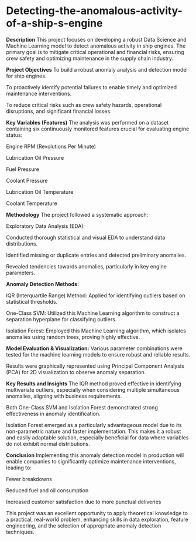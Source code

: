 # Detecting-the-anomalous-activity-of-a-ship-s-engine

**Description**
This project focuses on developing a robust Data Science and Machine Learning model to detect anomalous activity in ship engines. The primary goal is to mitigate critical operational and financial risks, ensuring crew safety and optimizing maintenance in the supply chain industry.

**Project Objectives**
To build a robust anomaly analysis and detection model for ship engines.

To proactively identify potential failures to enable timely and optimized maintenance interventions.

To reduce critical risks such as crew safety hazards, operational disruptions, and significant financial losses.

**Key Variables (Features)**
The analysis was performed on a dataset containing six continuously monitored features crucial for evaluating engine status:

Engine RPM (Revolutions Per Minute)

Lubrication Oil Pressure

Fuel Pressure

Coolant Pressure

Lubrication Oil Temperature

Coolant Temperature

**Methodology**
The project followed a systematic approach:

Exploratory Data Analysis (EDA):

Conducted thorough statistical and visual EDA to understand data distributions.

Identified missing or duplicate entries and detected preliminary anomalies.

Revealed tendencies towards anomalies, particularly in key engine parameters.

**Anomaly Detection Methods:**

IQR (Interquartile Range) Method: Applied for identifying outliers based on statistical thresholds.

One-Class SVM: Utilized this Machine Learning algorithm to construct a separation hyperplane for classifying outliers.

Isolation Forest: Employed this Machine Learning algorithm, which isolates anomalies using random trees, proving highly effective.

**Model Evaluation & Visualization:**
Various parameter combinations were tested for the machine learning models to ensure robust and reliable results.

Results were graphically represented using Principal Component Analysis (PCA) for 2D visualization to observe anomaly separation.

**Key Results and Insights**
The IQR method proved effective in identifying multivariate outliers, especially when considering multiple simultaneous anomalies, aligning with business requirements.

Both One-Class SVM and Isolation Forest demonstrated strong effectiveness in anomaly identification.

Isolation Forest emerged as a particularly advantageous model due to its non-parametric nature and faster implementation. This makes it a robust and easily adaptable solution, especially beneficial for data where variables do not exhibit normal distributions.

**Conclusion**
Implementing this anomaly detection model in production will enable companies to significantly optimize maintenance interventions, leading to:

Fewer breakdowns

Reduced fuel and oil consumption

Increased customer satisfaction due to more punctual deliveries

This project was an excellent opportunity to apply theoretical knowledge to a practical, real-world problem, enhancing skills in data exploration, feature engineering, and the selection of appropriate anomaly detection techniques.
